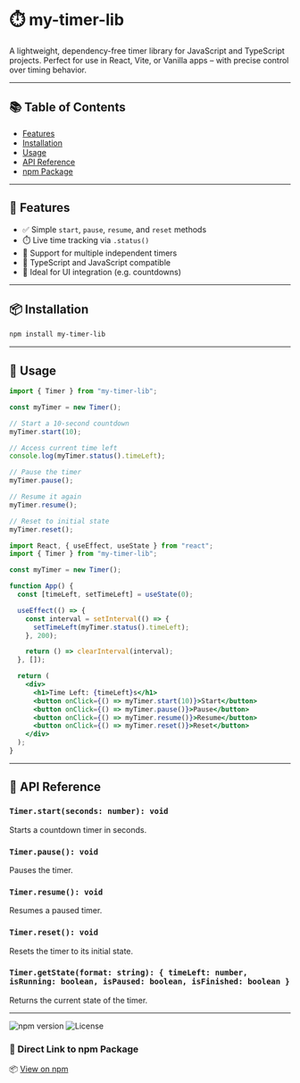 # ⏱️ my-timer-lib

A lightweight, dependency-free timer library for JavaScript and TypeScript projects. Perfect for use in React, Vite, or Vanilla apps – with precise control over timing behavior.

---

## 📚 Table of Contents

- [Features](#-features)
- [Installation](#-installation)
- [Usage](#-usage)
- [API Reference](#-api-reference)
- [npm Package](#-direct-link-to-npm-package)

---

## 🚀 Features

- ✅ Simple `start`, `pause`, `resume`, and `reset` methods
- ⏱️ Live time tracking via `.status()`
- 🔁 Support for multiple independent timers
- 🔧 TypeScript and JavaScript compatible
- 🧪 Ideal for UI integration (e.g. countdowns)

---

## 📦 Installation

```bash
npm install my-timer-lib
```

---

## 🔧 Usage

```js
import { Timer } from "my-timer-lib";

const myTimer = new Timer();

// Start a 10-second countdown
myTimer.start(10);

// Access current time left
console.log(myTimer.status().timeLeft);

// Pause the timer
myTimer.pause();

// Resume it again
myTimer.resume();

// Reset to initial state
myTimer.reset();
```

```jsx
import React, { useEffect, useState } from "react";
import { Timer } from "my-timer-lib";

const myTimer = new Timer();

function App() {
  const [timeLeft, setTimeLeft] = useState(0);

  useEffect(() => {
    const interval = setInterval(() => {
      setTimeLeft(myTimer.status().timeLeft);
    }, 200);

    return () => clearInterval(interval);
  }, []);

  return (
    <div>
      <h1>Time Left: {timeLeft}s</h1>
      <button onClick={() => myTimer.start(10)}>Start</button>
      <button onClick={() => myTimer.pause()}>Pause</button>
      <button onClick={() => myTimer.resume()}>Resume</button>
      <button onClick={() => myTimer.reset()}>Reset</button>
    </div>
  );
}
```

---

## 🧩 API Reference

### `Timer.start(seconds: number): void`

Starts a countdown timer in seconds.

### `Timer.pause(): void`

Pauses the timer.

### `Timer.resume(): void`

Resumes a paused timer.

### `Timer.reset(): void`

Resets the timer to its initial state.

### `Timer.getState(format: string): { timeLeft: number, isRunning: boolean, isPaused: boolean, isFinished: boolean }`

Returns the current state of the timer.

---

![npm version](https://img.shields.io/npm/v/my-timer-lib)
![License](https://img.shields.io/npm/l/my-timer-lib)

### 🔗 Direct Link to npm Package

📦 [View on npm](https://www.npmjs.com/package/my-timer-lib)

